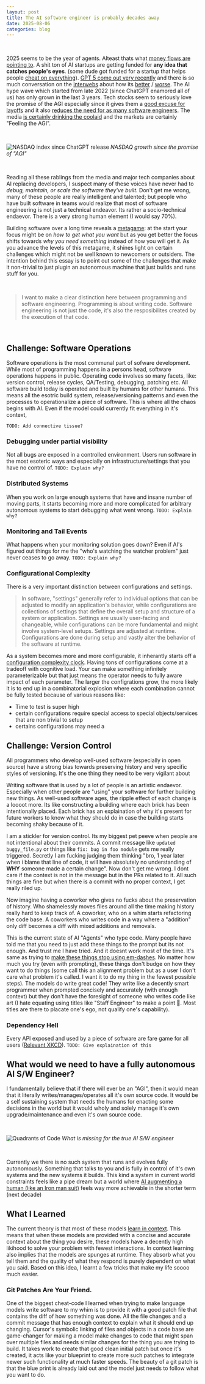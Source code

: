 ```yaml
---
layout: post
title: The AI software engineer is probably decades away
date: 2025-08-06
categories: blog
---
```

<!-- <br> -->

<!-- > This blog post is full of problems and ideas. It is not meant as a puff piece to point out that "look this stupid model cannot count R's in rigurgitating". Its about pointing out practical problems I face on a day to day basis that inhibit these models/tools from permanently replacing me at my job. I would be the happiest person ever if I can stop programming professionally and just start a bar where I can flirt with cute girls and throw crazy parties. But sadly current age tools are no where that I can just outsource it to some AI and buy myself time and bandwith to start my bar while the thing programs for me in the backgound.  -->

<br>

2025 seems to be the year of agents. Alteast thats what [money flows are pointing to](https://finance.yahoo.com/news/ai-agents-market-size-worth-144400570.html). A shit ton of AI startups are getting funded for **any idea that catches people's eyes**. (some dude got funded for a startup that helps people [cheat on everything](https://x.com/im_roy_lee/status/1936138361011585190)). [GPT 5 come out very recently](https://x.com/OpenAI/status/1953498900230250850) and there is so much conversation on the [interwebs](https://simonwillison.net/2025/Aug/7/gpt-5/) about how its [better](https://x.com/theo/status/1953507203979391011) / [worse](https://x.com/deedydas/status/1953701523978170817). The AI hype wave which started from late 2022 (since ChatGPT enamored all of us) has only grown in the last 3 years. Tech stocks seem to seriously love the promise of the AGI especially since it gives them a [good excuse for layoffs](https://fortune.com/2025/08/07/summer-of-ai-layoffs-july-140-percent-spike-challenger-gray-christmas/) and it also [reduces the need for as many software engineers](https://www.forbes.com/sites/jackkelly/2024/11/01/ai-code-and-the-future-of-software-engineers/). The media [is certainly drinking the coolaid](https://www.nytimes.com/2025/03/14/technology/why-im-feeling-the-agi.html) and the markets are certainly "Feeling the AGI".

<br>

![NASDAQ index since ChatGPT release](/assets/images/nasdaq_nov2022_chatgpt_readable.png)
*NASDAQ growth since the promise of "AGI"*

<br>

Reading all these rablings from the media and major tech companies about AI replacing developers, I suspect many of these voices have never had to _debug, maintain, or scale the software they've built._ Don't get me wrong, many of these people are really intelligent and talented; but people who have built software in teams would realize that most of software engineering is not just a technical endeavor. Its rather a socio-technical endaevor. There is a very strong human element (I would say 70%). 

Building software over a long time reveals a [metagame](https://www.thediff.co/archive/the-factorio-mindset/): at the start your focus might be on _how to get what you want_ but as you get better the focus shifts towards _why you need something_ instead of how you will get it. As you advance the levels of this metagame, it shines light on certain challenges which might not be well known to newcomers or outsiders. The intention behind this essay is to point out some of the challenges that make it non-trivial to just plugin an autonomous machine that just builds and runs stuff for you.

<br>

> I want to make a clear distinction here between programming and software engineering. Programming is about writing code. Software engineering is not just the code, it's also the resposibilites created by the execution of that code.

<br>


<!-- This includes fascets like: (1) operations , (2) management of source code , (3) communication/context-sharing, (4) debugging problems with partial visibility at scale.   -->


## Challenge: Software Operations 

Software operations is the most communal part of sofware development. While most of programming happens in a persons head, software operations happens in public. Operating code involves so many facets, like: version control, release cycles, QA/Testing, debugging, patching etc. All software build today is operated and built by humans for other humans. This means all the esotric build system, release/versioning patterns and even the processes to operationalize a piece of software. This is where all the chaos begins with AI. Even if the model could currently fit everything in it's context,  


`TODO: Add connective tissue? `


### Debugging under partial visibility 

Not all bugs are exposed in a controlled environment. Users run software in the most esoteric ways and especially on infrastructure/settings that you have no control of. 
`TODO: Explain why? `


### Distributed Systems

When you work on large enough systems that have and insane number of moving parts, it starts becoming more and more complicated for arbitrary autonomous systems to start debugging what went wrong. `TODO: Explain why? `

### Monitoring and Tail Events 

What happens when your monitoring solution goes down? Even if AI's figured out things for me the "who's watching the watcher problem" just never ceases to go away. `TODO: Explain why?`

### Configurational Complexity

There is a very important distinction between configurations and settings.

> In software, "settings" generally refer to individual options that can be adjusted to modify an application's behavior, while configurations are collections of settings that define the overall setup and structure of a system or application. Settings are usually user-facing and changeable, while configurations can be more fundamental and might involve system-level setups. Settings are adjusted at runtime. Configurations are done during setup and vastly alter the behavior of the software at runtime.

As a system becomes more and more configurable, it inherantly starts off a [configuration complexity clock](https://mikehadlow.blogspot.com/2012/05/configuration-complexity-clock.html). Having tons of configurations come at a tradeoff with cognitive load. Your can make something infinitely parameterizable but that just means the operator needs to fully aware impact of each parameter. The larger the configrations grow, the more likely it is to end up in a combinatorial explosion where each combination cannot be fully tested because of various reasons like:

- Time to test is super high
- certain configurations require special access to special objects/services that are non trivial to setup 
- certains configurations may need a 


## Challenge: Version Control 

All programmers who develop well-used software (especially in open source) have a strong bias towards preserving history and very specific styles of versioning. It's the one thing they need to be very vigilant about 

Writing software that is used by a lot of people is an artistic endaevor. Especially when other people are "using" your software for further building new things. As well-used software ages, the ripple effect of each change is a loooot more. Its like constructing a building where each brick has been intentionally placed. Each brick has an explaination of why it's present for future workers to know what they should do in case the building starts becoming shaky because of it.

I am a stickler for version control. Its my biggest pet peeve when people are not intentional about their commits. A commit message like `updated buggy_file.py` or things like `fix: bug in foo module` gets me really triggered. Secretly I am fucking judging them thinking "bro, 1 year later when i blame that line of code, it will have absolutely no understanding of **WHY** someone made a certain change". Now don't get me wrong. I dont care if the context is not in the message but in the PRs related to it. All such things are fine but when there is a commit with no proper context, I get really riled up. 


Now imagine having a coworker who gives no fucks about the preservation of history. Who shamelessly moves files around all the time making history really hard to keep track of. A coworker, who on a whim starts refactoring the code base. A coworkers who writes code in a way where a "addition" only diff becomes a diff with mixed additions and removals. 

This is the current state of AI "Agents" who type code. Many people have told me that you need to just add these things to the prompt but its not enough. And trust me I have tried. And it doesnt work most of the time. It's same as trying to [make these things stop using em-dashes](https://x.com/chipro/status/1952131790061326593). No matter how much you try (even with prompting), these things don't budge on how they want to do things (some call this an alignment problem but as a user I don't care what problem it's called. I want it to do my thing in the fewest possible steps). The models do write great code! They write like a decently smart programmer when prompted concisely and accurately (with enough context) but they don't have the foresight of someone who writes code like art (I hate equating using titles like "Staff Engineer" to make a point 🤮. Most titles are there to placate one's ego, not qualify one's capability). 

### Dependency Hell

Every API exposed and used by a piece of software are fare game for all users ([Relevant XKCD](https://xkcd.com/1172/)). `TODO: Give explaination of this`


## What would we need to have a fully autonomous AI S/W Engineer?

I fundamentally believe that if there will ever be an "AGI", then it would mean that it literally writes/manages/operates all it's own source code. It would be a self sustaining system that needs the humans for enacting some decisions in the world but it would wholy and solely manage it's own upgrade/maintenance and even it's own source code.

<br>

![Quadrants of Code](/assets/images/quadsofcode.jpg)
*What is missing for the true AI S/W engineer*

<br>

Currently we there is no such system that runs and evolves fully autonomously. Something that talks to you and is fully in control of it's own systems and the new systems it builds. This kind a system in current world constraints feels like a pipe dream but a world where [AI augmenting a human (like an Iron man suit)](https://www.youtube.com/watch?v=LCEmiRjPEtQ) feels way more achievable in the shorter term (next decade) 

## What I Learned 

The current theory is that most of these models [learn in context](https://transformer-circuits.pub/2022/in-context-learning-and-induction-heads/index.html). This means that when these models are provided with a concise and accurate context about the thing you desire, these models have a decently high likihood to solve your problem with fewest interactions. In context learning also implies that the models are spunges at runtime. They absorb what you tell them and the quality of what they respond is purely dependent on what you said. Based on this idea, I learnt a few tricks that make my life soooo much easier. 

### Git Patches Are Your Friend. 

One of the biggest cheat-code I learned when trying to make language models write software to my whim is to provide it with a good patch file that contains the diff of how something was done. All the file changes and a commit message that has enough context to explain what it should end up changing. Cursor's symbolic linking of files and objects in a code base are game-changer for making a model make changes to code that might span over multiple files and needs similar changes for the thing you are trying to build. It takes work to create that good clean initial patch but once it's created, it acts like your blueprint to create more such patches to integrate newer such functionality at much faster speeds. The beauty of a git patch is that the blue print is already laid out and the model just needs to follow what you want to do. 